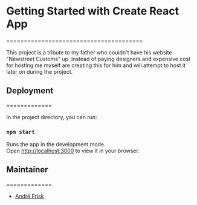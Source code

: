 # Getting Started with Create React App
=======================================

This project is a tribute to my father who couldn't have his website "Newstreet Customs" up. Instead of paying designers and expensive cost for hosting me myself are creating this for him and will attempt to host it later on during the project.

## Deployment
=============

In the project directory, you can run:

### `npm start`

Runs the app in the development mode.\
Open [http://localhost:3000](http://localhost:3000) to view it in your browser.

## Maintainer
=============

- [André Frisk]

[André Frisk]: https://github.com/Stronkness